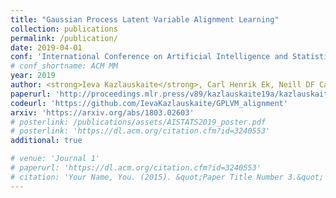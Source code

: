 ```yaml
---
title: "Gaussian Process Latent Variable Alignment Learning"
collection: publications
permalink: /publication/
date: 2019-04-01
conf: 'International Conference on Artificial Intelligence and Statistics (AISTATS)'
# conf_shortname: ACM MM
year: 2019
author: <strong>Ieva Kazlauskaite</strong>, Carl Henrik Ek, Neill DF Campbell
paperurl: 'http://proceedings.mlr.press/v89/kazlauskaite19a/kazlauskaite19a.pdf'
codeurl: 'https://github.com/IevaKazlauskaite/GPLVM_alignment'
arxiv: 'https://arxiv.org/abs/1803.02603'
# posterlink: /publications/assets/AISTATS2019_poster.pdf
# posterlink: 'https://dl.acm.org/citation.cfm?id=3240553'
additional: true

# venue: 'Journal 1'
# paperurl: 'https://dl.acm.org/citation.cfm?id=3240553'
# citation: 'Your Name, You. (2015). &quot;Paper Title Number 3.&quot; <i>Journal 1</i>. 1(3).'
---
```

